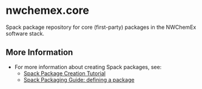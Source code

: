 # nwchemex.core

Spack package repository for core (first-party) packages in the NWChemEx software stack.

## More Information

- For more information about creating Spack packages, see:
  - [Spack Package Creation Tutorial](https://spack-tutorial.readthedocs.io/en/latest/tutorial_packaging.html)
  - [Spack Packaging Guide: defining a package](https://spack.readthedocs.io/en/latest/packaging_guide_creation.html)
